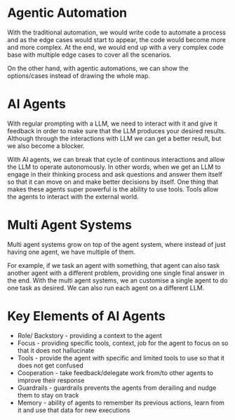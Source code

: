 # Agentic Automation
With the traditional automation, we would write code to automate a process and as the edge cases would start to appear, the code would become more and more complex. At the end, we would end up with a very complex code base with multiple edge cases to cover all the scenarios.

On the other hand, with agentic automations, we can show the options/cases instead of drawing the whole map. 

# AI Agents
With regular prompting with a LLM, we need to interact with it and give it feedback in order to make sure that the LLM produces your desired results.
Although through the interactions with LLM we can get a better result, but we also become a blocker. 

With AI agents, we can break that cycle of continous interactions and allow the LLM to operate autonomously.
In other words, when we get an LLM to engage in their thinking process and ask questions and answer them itself so that it can move on and make better decisions by itself.
One thing that makes these agents super powerful is the ability to use tools. Tools allow the agents to interact with the external world.

# Multi Agent Systems
Multi agent systems grow on top of the agent system, where instead of just having one agent, we have multiple of them. 

For example, if we task an agent with something, that agent can also task another agent with a different problem, providing one single final answer in the end. With the multi agent systems, we an customise a single agent 
to do one task as desired. We can also run each agent on a different LLM. 

# Key Elements of AI Agents
- Role/ Backstory - providing a context to the agent
- Focus - providing specific tools, context, job for the agent to focus on so that it does not hallucinate
- Tools - provide the agent with specific and limited tools to use so that it does not get confused
- Cooperation - take feedback/delegate work from/to other agents to improve their response
- Guardrails - guardrails prevents the agents from derailing and nudge them to stay on track
- Memory - ability of agents to remember its previous actions, learn from it and use that data for new executions
